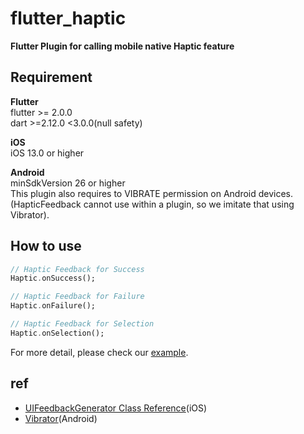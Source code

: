 # flutter_haptic
**Flutter Plugin for calling mobile native Haptic feature**

## Requirement
**Flutter**  
flutter >= 2.0.0  
dart >=2.12.0 <3.0.0(null safety)  

**iOS**  
iOS 13.0 or higher  

**Android**  
minSdkVersion 26 or higher  
This plugin also requires to VIBRATE permission on Android devices.  
(HapticFeedback cannot use within a plugin, so we imitate that using Vibrator).

## How to use
```dart
// Haptic Feedback for Success
Haptic.onSuccess();

// Haptic Feedback for Failure
Haptic.onFailure();

// Haptic Feedback for Selection
Haptic.onSelection();
```

For more detail, please check our [example](./example).

## ref
- [UIFeedbackGenerator Class Reference](https://developer.apple.com/documentation/uikit/uifeedbackgenerator)(iOS)
- [Vibrator](https://developer.android.com/reference/kotlin/android/os/Vibrator)(Android)
